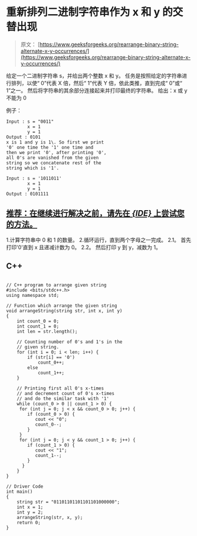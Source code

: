# 重新排列二进制字符串作为 x 和 y 的交替出现

> 原文： [https://www.geeksforgeeks.org/rearrange-binary-string-alternate-x-y-occurrences/](https://www.geeksforgeeks.org/rearrange-binary-string-alternate-x-y-occurrences/)

给定一个二进制字符串 s，并给出两个整数 x 和 y。 任务是按照给定的字符串进行排列，以使“ 0”代表 X 倍，然后“ 1”代表 Y 倍，依此类推，直到完成“ 0”或“ 1”之一。 然后将字符串的其余部分连接起来并打印最终的字符串。
给出：x 或 y 不能为 0

例子：

```
Input : s = "0011"
        x = 1
        y = 1
Output : 0101
x is 1 and y is 1\. So first we print
'0' one time the '1' one time and 
then we print '0', after printing '0',
all 0's are vanished from the given
string so we concatenate rest of the 
string which is '1'. 

Input : s = '1011011'
        x = 1
        y = 1
Output : 0101111

```

## [推荐：在继续进行解决之前，请先在 ***{IDE}*** 上尝试您的方法。](https://ide.geeksforgeeks.org/)

1.计算字符串中 0 和 1 的数量。
2.循环运行，直到两个字母之一完成。
2.1。 首先打印'0'直到 x 且递减计数为 0。
2.2。 然后打印 y 到 y，减数为 1。

## C++ 

```

// C++ program to arrange given string 
#include <bits/stdc++.h> 
using namespace std; 

// Function which arrange the given string 
void arrangeString(string str, int x, int y) 
{ 
    int count_0 = 0; 
    int count_1 = 0; 
    int len = str.length(); 

    // Counting number of 0's and 1's in the 
    // given string. 
    for (int i = 0; i < len; i++) { 
        if (str[i] == '0') 
            count_0++; 
        else
            count_1++; 
    } 

    // Printing first all 0's x-times 
    // and decrement count of 0's x-times 
    // and do the similar task with '1' 
    while (count_0 > 0 || count_1 > 0) { 
     for (int j = 0; j < x && count_0 > 0; j++) { 
        if (count_0 > 0) { 
           cout << "0"; 
           count_0--; 
        } 
     } 
     for (int j = 0; j < y && count_1 > 0; j++) { 
        if (count_1 > 0) { 
           cout << "1"; 
           count_1--; 
        } 
      } 
    } 
} 

// Driver Code 
int main() 
{ 
    string str = "01101101101101101000000"; 
    int x = 1; 
    int y = 2; 
    arrangeString(str, x, y); 
    return 0; 
} 

```